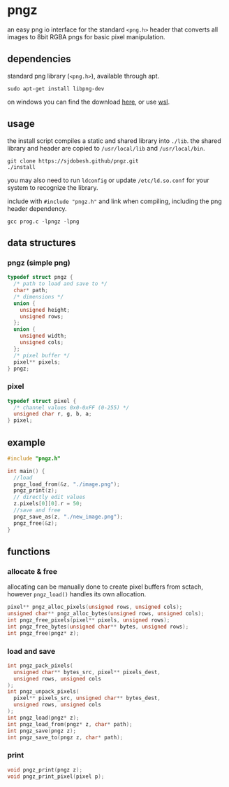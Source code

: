 # pngz

an easy png io interface for the standard `<png.h>` header that converts all images to 8bit RGBA pngs for basic pixel manipulation.

## dependencies
standard png library (`<png.h>`), available through apt. 
```
sudo apt-get install libpng-dev
```
on windows you can find the download [here](https://gnuwin32.sourceforge.net/packages/libpng.htm), or use [wsl](https://learn.microsoft.com/en-us/windows/wsl/install).

## usage
the install script compiles a static and shared library into `./lib`. the shared library and header are copied to `/usr/local/lib` and `/usr/local/bin`.

```
git clone https://sjdobesh.github/pngz.git
./install
```
you may also need to run `ldconfig` or update `/etc/ld.so.conf` for your system to recognize the library.

include with `#include "pngz.h"` and link when compiling, including the png header dependency.

```
gcc prog.c -lpngz -lpng
```

## data structures

### pngz (simple png)
```c
typedef struct pngz {
  /* path to load and save to */
  char* path;
  /* dimensions */
  union {
    unsigned height;
    unsigned rows;
  };
  union {
    unsigned width;
    unsigned cols;
  };
  /* pixel buffer */
  pixel** pixels;
} pngz;
```

### pixel
```c
typedef struct pixel {
  /* channel values 0x0-0xFF (0-255) */
  unsigned char r, g, b, a;
} pixel;
```

## example
```c
#include "pngz.h"

int main() {
  //load
  pngz_load_from(&z, "./image.png");
  pngz_print(z);
  // directly edit values
  z.pixels[0][0].r = 50;
  //save and free
  pngz_save_as(z, "./new_image.png");
  pngz_free(&z);
}
```

## functions

### allocate & free
allocating can be manually done to create pixel buffers from sctach, however `pngz_load()` handles its own allocation.
```c
pixel** pngz_alloc_pixels(unsigned rows, unsigned cols);
unsigned char** pngz_alloc_bytes(unsigned rows, unsigned cols);
int pngz_free_pixels(pixel** pixels, unsigned rows);
int pngz_free_bytes(unsigned char** bytes, unsigned rows);
int pngz_free(pngz* z);
```

### load and save

```c
int pngz_pack_pixels(
  unsigned char** bytes_src, pixel** pixels_dest,
  unsigned rows, unsigned cols
);
int pngz_unpack_pixels(
  pixel** pixels_src, unsigned char** bytes_dest,
  unsigned rows, unsigned cols
);
int pngz_load(pngz* z);
int pngz_load_from(pngz* z, char* path);
int pngz_save(pngz z);
int pngz_save_to(pngz z, char* path);
```
### print
```c
void pngz_print(pngz z);
void pngz_print_pixel(pixel p);
```
